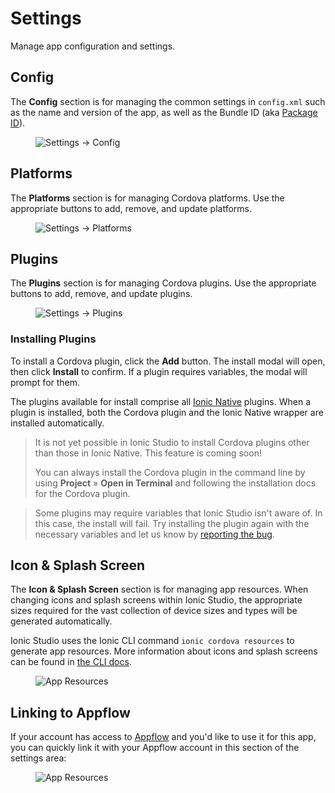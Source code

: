 ---
---

# Settings

Manage app configuration and settings.

## Config

The **Config** section is for managing the common settings in `config.xml` such as the name and version of the app, as well as the Bundle ID (aka [Package ID](/docs/reference/glossary#package-id)).

<figure>
  <img alt="Settings -> Config" src="/docs/assets/img/studio/2/ss-settings.png" />
</figure>

## Platforms

The **Platforms** section is for managing Cordova platforms. Use the appropriate buttons to add, remove, and update platforms.

<figure>
  <img alt="Settings -> Platforms" src="/docs/assets/img/studio/2/ss-settings-platforms.png" />
</figure>

## Plugins

The **Plugins** section is for managing Cordova plugins. Use the appropriate buttons to add, remove, and update plugins.

<figure>
  <img alt="Settings -> Plugins" src="/docs/assets/img/studio/2/ss-settings-plugins.png" />
</figure>

### Installing Plugins

To install a Cordova plugin, click the **Add** button. The install modal will open, then click **Install** to confirm. If a plugin requires variables, the modal will prompt for them.

The plugins available for install comprise all [Ionic Native](/docs/native/overview) plugins. When a plugin is installed, both the Cordova plugin and the Ionic Native wrapper are installed automatically.

<blockquote>
  
<p>It is not yet possible in Ionic Studio to install Cordova plugins other than those in Ionic Native. This feature is coming soon!</p>
<p>You can always install the Cordova plugin in the command line by using <strong>Project</strong> &raquo; <strong>Open in Terminal</strong> and following the installation docs for the Cordova plugin.</p>
</blockquote>

<blockquote>
Some plugins may require variables that Ionic Studio isn't aware of. In this case, the install will fail. Try installing the plugin again with the necessary variables and let us know by <a href="/docs/studio/support">reporting the bug</a>.
</blockquote>

## Icon & Splash Screen

The **Icon & Splash Screen** section is for managing app resources. When changing icons and splash screens within Ionic Studio, the appropriate sizes required for the vast collection of device sizes and types will be generated automatically.

Ionic Studio uses the Ionic CLI command `ionic cordova resources` to generate app resources. More information about icons and splash screens can be found in [the CLI docs](/docs/cli/commands/cordova-resources).

<figure>
  <img alt="App Resources" src="/docs/assets/img/studio/2/ss-settings-resources.png" />
</figure>

## Linking to Appflow

If your account has access to [Appflow](https://ionic.io/appflow) and you'd like to use it for this app, you can quickly link it with your Appflow account in this section of the settings area:

<figure>
  <img alt="App Resources" src="/docs/assets/img/studio/2/ss-settings-appflow.png" />
</figure>
